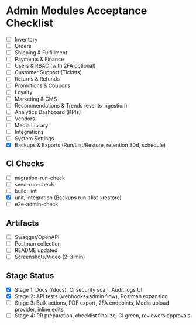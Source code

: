 # Admin Modules Acceptance Checklist

- [ ] Inventory
- [ ] Orders
- [ ] Shipping & Fulfillment
- [ ] Payments & Finance
- [ ] Users & RBAC (with 2FA optional)
- [ ] Customer Support (Tickets)
- [ ] Returns & Refunds
- [ ] Promotions & Coupons
- [ ] Loyalty
- [ ] Marketing & CMS
- [ ] Recommendations & Trends (events ingestion)
- [ ] Analytics Dashboard (KPIs)
- [ ] Vendors
- [ ] Media Library
- [ ] Integrations
- [ ] System Settings
- [x] Backups & Exports (Run/List/Restore, retention 30d, schedule)

## CI Checks
- [ ] migration-run-check
- [ ] seed-run-check
- [ ] build, lint
- [x] unit, integration (Backups run→list→restore)
- [ ] e2e-admin-check

## Artifacts
- [ ] Swagger/OpenAPI
- [ ] Postman collection
- [ ] README updated
- [ ] Screenshots/Video (2–3 min)

## Stage Status
- [x] Stage 1: Docs (/docs), CI security scan, Audit logs UI
- [x] Stage 2: API tests (webhooks+admin flow), Postman expansion
- [ ] Stage 3: Bulk actions, PDF export, 2FA endpoints, Media upload provider, inline edits
- [ ] Stage 4: PR preparation, checklist finalize, CI green, reviewers approvals